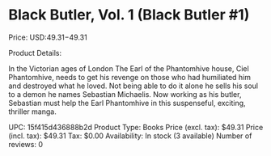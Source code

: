 # Black Butler, Vol. 1 (Black Butler #1)

Price: USD:$49.31-$49.31

Product Details:

In the Victorian ages of London The Earl of the Phantomhive house, Ciel Phantomhive, needs to get his revenge on those who had humiliated him and destroyed what he loved. Not being able to do it alone he sells his soul to a demon he names Sebastian Michaelis. Now working as his butler, Sebastian must help the Earl Phantomhive in this suspenseful, exciting, thriller manga.

UPC: 15f415d436888b2d
Product Type: Books
Price (excl. tax): $49.31
Price (incl. tax): $49.31
Tax: $0.00
Availability: In stock (3 available)
Number of reviews: 0